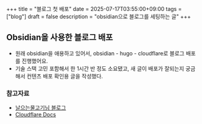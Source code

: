 +++
title = "블로그 첫 배포"
date = 2025-07-17T03:55:00+09:00
tags = ["blog"]
draft = false
description = "obsidian으로 블로그를 세팅하는 글"
+++

## Obsidian을 사용한 블로그 배포
* 원래 obsidian을 애용하고 있어서, obsidian - hugo - cloudflare로 블로그 배포를 진행했어요. 
* 기술 스택 고민 포함해서 한 1시간 반 정도 소요됐고, 새 글이 배포가 잘되는지 궁금해서 컨텐츠 배포 확인용 글을 작성했다. 

### 참고자료
* [날으는물고기님 블로그](https://blog.pages.kr/3486)
* [Cloudflare Docs](√)
